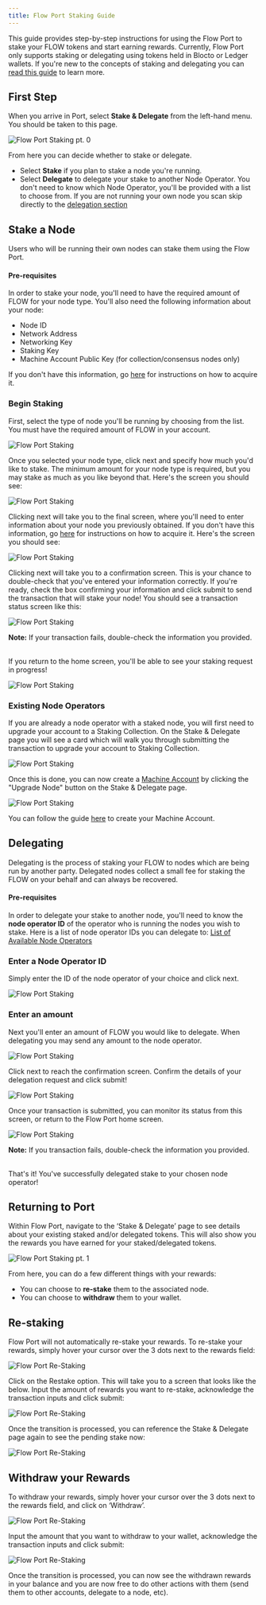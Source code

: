 ```yaml
---
title: Flow Port Staking Guide
---
```


This guide provides step-by-step instructions for using the Flow Port to stake your FLOW tokens and start earning rewards.
Currently, Flow Port only supports staking or delegating using tokens held in Blocto or Ledger wallets.
If you're new to the concepts of staking and delegating you can [read this guide](../staking) to learn more.

## First Step

When you arrive in Port, select **Stake & Delegate** from the left-hand menu. You should be taken to this page.

![Flow Port Staking pt. 0](port-stake-0-00.png)

From here you can decide whether to stake or delegate.

- Select **Stake** if you plan to stake a node you're running.
- Select **Delegate** to delegate your stake to another Node Operator. You don't need to know which Node Operator, you'll be provided with a list to choose from. If you are not running your own node you scan skip directly to the [delegation section](#delegating)

## Stake a Node

Users who will be running their own nodes can stake them using the Flow Port.

#### Pre-requisites

In order to stake your node, you'll need to have the required amount of FLOW for your node type.
You'll also need the following information about your node:

- Node ID
- Network Address
- Networking Key
- Staking Key
- Machine Account Public Key (for collection/consensus nodes only)

If you don't have this information, go [here](../node-operation/node-bootstrap.mdx#step-1---run-genesis-bootstrap) for instructions on how to acquire it.

### Begin Staking

First, select the type of node you'll be running by choosing from the list. You must have the required amount of FLOW in your account.

![Flow Port Staking](port-stake-0-02.png)

Once you selected your node type, click next and specify how much you'd like to stake. The minimum amount for your node type is required,
but you may stake as much as you like beyond that. Here's the screen you should see:

![Flow Port Staking](port-stake-0-03.png)

Clicking next will take you to the final screen, where you'll need to enter information about your node you previously obtained.
If you don't have this information, go [here](../node-operation/node-bootstrap.mdx#step-1---run-genesis-bootstrap) for instructions on how to acquire it.
Here's the screen you should see:

![Flow Port Staking](port-stake-0-04.png)

Clicking next will take you to a confirmation screen. This is your chance to double-check that you've entered your information correctly. If you're ready, check the
box confirming your information and click submit to send the transaction that will stake your node! You should see a transaction status screen like this:

![Flow Port Staking](port-stake-0-05.png)

**Note:** If your transaction fails, double-check the information you provided. <br/> <br/>

If you return to the home screen, you'll be able to see your staking request in progress!

![Flow Port Staking](port-stake-4.png)

### Existing Node Operators

If you are already a node operator with a staked node, you will first need to upgrade your account to a Staking Collection. On the Stake & Delegate page you will see a card which will walk you through submitting the transaction to upgrade your account to Staking Collection.

![Flow Port Staking](staking-collection.png)

Once this is done, you can now create a [Machine Account](../node-operation/machine-existing-operator.mdx) by clicking the "Upgrade Node" button on the Stake & Delegate page.

![Flow Port Staking](machine-account.png)

You can follow the guide [here](../node-operation/machine-existing-operator.mdx) to create your Machine Account.

## Delegating

Delegating is the process of staking your FLOW to nodes which are being run by another party. Delegated nodes collect a small fee for staking the FLOW on your behalf and can always be recovered.

#### Pre-requisites

In order to delegate your stake to another node, you'll need to know the **node operator ID** of the operator who is running the nodes you wish to stake.
Here is a list of node operator IDs you can delegate to: [List of Available Node Operators](https://github.com/onflow/flow/blob/master/nodeoperators/NodeOperatorList.md)

### Enter a Node Operator ID

Simply enter the ID of the node operator of your choice and click next.

![Flow Port Staking](port-delegate-1.png)

### Enter an amount

Next you'll enter an amount of FLOW you would like to delegate. When delegating you may send any amount to the node operator.

![Flow Port Staking](port-delegate-2.png)

Click next to reach the confirmation screen. Confirm the details of your delegation request and click submit!

![Flow Port Staking](port-delegate-3.png)

Once your transaction is submitted, you can monitor its status from this screen, or return to the Flow Port home screen.

![Flow Port Staking](port-delegate-4.png)

**Note:** If you transaction fails, double-check the information you provided. <br/> <br/>

That's it! You've successfully delegated stake to your chosen node operator!

## Returning to Port

Within Flow Port, navigate to the ‘Stake & Delegate’ page to see details about your existing staked and/or delegated tokens.
This will also show you the rewards you have earned for your staked/delegated tokens.

![Flow Port Staking pt. 1](port-stake-1.png)

From here, you can do a few different things with your rewards:

- You can choose to **re-stake** them to the associated node.
- You can choose to **withdraw** them to your wallet.

## Re-staking

Flow Port will not automatically re-stake your rewards.
To re-stake your rewards, simply hover your cursor over the 3 dots next to the rewards field:

![Flow Port Re-Staking](port-stake-2.png)

Click on the Restake option. This will take you to a screen that looks like the below. Input the amount of rewards you want to re-stake, acknowledge the transaction inputs and click submit:

![Flow Port Re-Staking](port-stake-3.png)

Once the transition is processed, you can reference the Stake & Delegate page again to see the pending stake now:

![Flow Port Re-Staking](port-stake-4.png)

## Withdraw your Rewards

To withdraw your rewards, simply hover your cursor over the 3 dots next to the rewards field, and click on ‘Withdraw’.

![Flow Port Re-Staking](port-stake-5.png)

Input the amount that you want to withdraw to your wallet, acknowledge the transaction inputs and click submit:

![Flow Port Re-Staking](port-stake-6.png)

Once the transition is processed, you can now see the withdrawn rewards in your balance and you are now free to do other actions with them (send them to other accounts, delegate to a node, etc).
